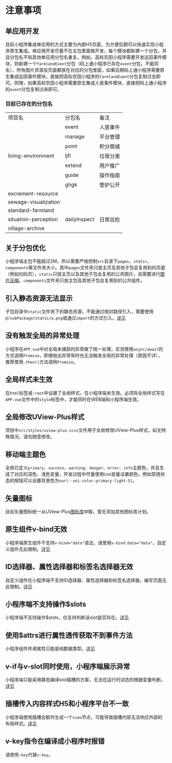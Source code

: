# 注意事项

## 单应用开发

目前小程序集成单应用的方式主要为内嵌H5页面，为方便后期可以快速实现小程序原生集成。单应用开发尽量不在主包里面做开发，每个模块都新建一个分包，并且分包名不和其他单应用分包名重复。例如，高标农田小程序需要开发巡田事件模块，则新建一个`farmlandEvent`分包（码上通小程序已存在`event`分包，不能同名），所有图片资源及页面都放在对应的分包里面，如果后期码上通小程序需要原生集成巡田事件模块，直接把高标农田小程序的`farmlandEvent`分包复制过去即可。同理，如果高标农田小程序需要原生集成人居事件模块，直接把码上通小程序的`event`分包复制过来即可。

### 目前已存在的分包名

<table>
	<tr>
	    <td >项目名</td>
	    <td>分包名</td>
	    <td>备注</td>  
	</tr>
	<tr>
	    <td rowspan="7">living-environment</td>
	    <td>event</td>
	    <td>人居事件</td>
	</tr>
    <tr>
        <td>manage</td>
	    <td>平台管理</td>
	</tr>
	<tr>
        <td>point</td>
	    <td>积分商城</td>
	</tr>
	<tr>
        <td>ljfl</td>
	    <td>垃圾分类</td>
	</tr>
    <tr>
        <td>extend</td>
	    <td>用户推广</td>
	</tr>
    <tr>
        <td>guide</td>
	    <td>操作指南</td>
	</tr>
	  <tr>
        <td>ghgk</td>
	    <td>管护公开</td>
	</tr>
	<tr>
	    <td>excrement-resource</td>
	    <td></td>
		<td></td>
	</tr>
	<tr>
    	<td>sewage-visualization</td>
        <td></td>
	    <td></td>
	</tr>
	<tr>
	    <td>standard-farmland</td>
	    <td></td>
		<td></td>
	</tr>
    	<tr>
	    <td>situation-perception</td>
	    <td>dailyInspect</td>
			<td>日常巡检</td>
	</tr>
    <tr>
	    <td>village-archive</td>
	    <td></td>
		<td></td>
    </tr>
</table>

## 关于分包优化

小程序端主包不能超过2M，所以需要严格控制`src`目录下`pages`、`static`、`components`等文件夹大小。其中`pages`文件夹只放主页及其他子包会复用到的页面（例如扫码页），`static`只放主页以及其他子包会复用的公共图片，且需要进行[图片压缩](https://tinypng.com/)。`components`文件夹只放主包及其他子包会复用到的公共组件。

## 引入静态资源无法显示

子包目录中`static`文件夹下的静态资源，不能通过相对路径引入，需要使用`@/subPackage/static/a.png`或通过`import`的方式引入。[详见](https://uniapp.dcloud.net.cn/tutorial/page-static-assets.html#%E9%9D%99%E6%80%81%E8%B5%84%E6%BA%90%E5%BC%95%E5%85%A5%E6%B3%A8%E6%84%8F%E4%BA%8B%E9%A1%B9)

## 没有触发全局的异常处理

小程序在`APP.vue`中对全局未捕获的异常做了统一处理，实测使用`async/await`的方式调用`Promise`，即便抛出异常有时也无法触发全局的异常处理（原因不详），推荐使用`.then()`方法调用`Promise`。

## 全局样式未生效

在`html`标签或`:root`中设置了全局样式，在小程序端未生效。必须将全局样式写在`APP.vue`文件中的`style`标签中，才能同时在WEB端和小程序端生效。

## 全局修改UView-Plus样式

项目中`src/styles/uview-plus.scss`文件用于全局修改UView-Plus样式，如无特殊情况，请勿随意修改。

## 移动端主题色

全局已定义`primary`、`success`、`warning`、`danger`、`error`、`info`主题色，并且生成了对应的深色、浅色变量，开发过程中尽量使用css变量设置颜色，例如禁用状态的按钮可以设置背景色为`var(--uni-color-primary-light-5)`。

## 矢量图标

目前矢量图标统一从UView-Plus[图标库](https://uiadmin.net/uview-plus/components/icon.html#%E5%9B%BE%E6%A0%87%E9%9B%86)中取，暂无添加其他图标库计划。

## 原生组件v-bind无效

小程序端原生组件不支持`v-bind="data"`语法，请使用`v-bind:data="data"`，自定义组件无此限制。[详见](https://github.com/dcloudio/uni-app/issues/3330)

## ID选择器、属性选择器和标签名选择器无效

自定义组件在小程序端不支持ID选择器、属性选择器和标签名选择器，编写页面无此限制。[详见](https://developers.weixin.qq.com/miniprogram/dev/framework/custom-component/#%E5%88%9B%E5%BB%BA%E8%87%AA%E5%AE%9A%E4%B9%89%E7%BB%84%E4%BB%B6)

## 小程序端不支持操作$slots

小程序端不支持操作$slots，仅支持判断该slot是否存在。[详见](https://ask.dcloud.net.cn/question/181248)

## 使用$attrs进行属性透传获取不到事件方法

小程序组件传递属性只能是纯数据类型。[详见](https://github.com/dcloudio/uni-app/issues/4099)

## v-if与v-slot同时使用，小程序端展示异常

小程序端只能采用静态编译slot插槽的方案，无法在运行时动态的根据变量判断。[详见](https://github.com/dcloudio/uni-app/issues/4847)

## 插槽传入内容样式H5和小程序平台不一致

小程序端使用插槽会额外生成一个`view`节点，可能导致插槽内容无法响应外部的布局样式。[详见](https://github.com/dcloudio/uni-app/issues/4629)

## v-key指令在编译成小程序时报错

请使用`:key`代替`v-key`。
